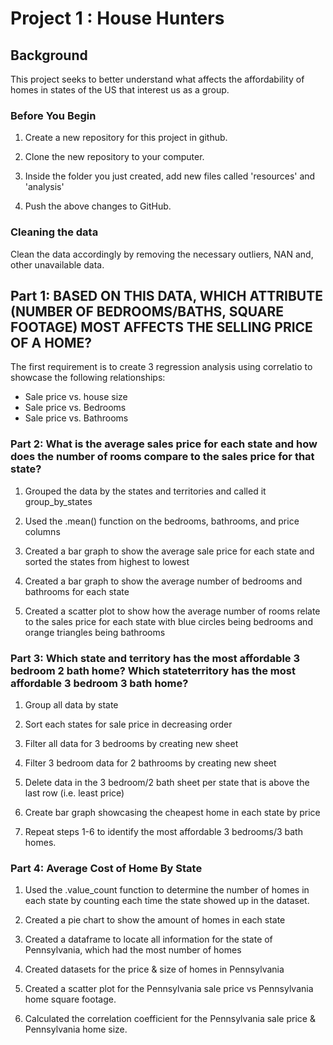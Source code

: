 # Project 1 : House Hunters 

## Background

This project seeks to better understand what affects the affordability of homes in states of the US that interest us as a group. 


### Before You Begin

1. Create a new repository for this project in github.

2. Clone the new repository to your computer.

3. Inside the folder you just created, add new files called 'resources' and 'analysis'

5. Push the above changes to GitHub.


### Cleaning the data


Clean the data accordingly by removing the necessary outliers, NAN and, other unavailable data. 


## Part 1: BASED ON THIS DATA, WHICH ATTRIBUTE (NUMBER OF BEDROOMS/BATHS, SQUARE FOOTAGE)  MOST AFFECTS THE SELLING PRICE OF A HOME?


The first requirement is to create 3 regression analysis using correlatio  to showcase the following relationships:

* Sale price vs. house size
* Sale price  vs. Bedrooms
* Sale price  vs. Bathrooms


### Part 2: What is the average sales price for each state and how does the number of rooms compare to the sales price for that state?

1. Grouped the data by the states and territories and called it group_by_states

2. Used the .mean() function on the bedrooms, bathrooms, and price columns

3. Created a bar graph to show the average sale price for each state and sorted the states from highest to lowest

4. Created a bar graph to show the average number of bedrooms and bathrooms for each state

5. Created a scatter plot to show how the average number of rooms relate to the sales price for each state with blue circles being bedrooms and orange triangles being bathrooms

### Part 3: Which state and territory has the most affordable 3 bedroom 2 bath home? Which stateterritory has the most affordable 3 bedroom 3 bath home?


1. Group all data by state

2. Sort each states for sale price in decreasing order

3. Filter all data for 3 bedrooms by creating new sheet

4. Filter 3 bedroom data for 2 bathrooms by creating new sheet

5. Delete data in the 3 bedroom/2 bath sheet per state that is above the last row (i.e. least price) 

6. Create bar graph showcasing the cheapest home in each state by price

7. Repeat steps 1-6 to identify the most affordable 3 bedrooms/3 bath homes.



### Part 4: Average Cost of Home By State

1. Used the .value_count function to determine the number of homes in each state by counting each time the state showed up in the dataset.

2. Created a pie chart to show the amount of homes in each state

3. Created a dataframe to locate all information for the state of Pennsylvania, which had the most number of homes

4. Created datasets for the price & size of homes in Pennsylvania

5. Created a scatter plot for the Pennsylvania sale price vs Pennsylvania home square footage. 

6. Calculated the correlation coefficient for the Pennsylvania sale price & Pennsylvania home size. 
